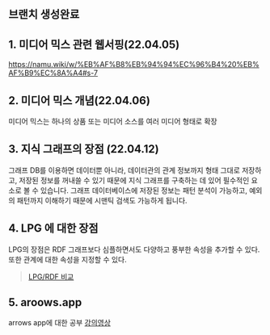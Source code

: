 ## 브랜치 생성완료

## 1. 미디어 믹스 관련 웹서핑(22.04.05)
<https://namu.wiki/w/%EB%AF%B8%EB%94%94%EC%96%B4%20%EB%AF%B9%EC%8A%A4#s-7>

## 2. 미디어 믹스 개념(22.04.06)
미디어 믹스는 하나의 상품 또는 미디어 소스를 여러 미디어 형태로 확장

## 3. 지식 그래프의 장점 (22.04.12)
그래프 DB를 이용하면 데이터뿐 아니라, 데이터관의 관계 정보까지 형태 그대로 저장하고,  저장된 정보를 꺼내쓸 수 있기 때문에 지식 그래프를 구축하는 데 있어 필수적인 요소로 볼 수 있습니다. 그래프 데이터베이스에 저장된 정보는 패턴 분석이 가능하고, 예외의 패턴까지 이해하기 때문에 시맨틱 검색도 가능하게 됩니다.

## 4. LPG 에 대한 장점
LPG의 장점은 RDF 그래프보다 심플하면서도 다양하고 풍부한 속성을 추가할 수 있다. 또한 관계에 대한 속성을 지정할 수 있다.

> [LPG/RDF 비교](https://miro.medium.com/max/1400/1*FAK8MU1sYf6yrVpVmNQDzA.png)


## 5. aroows.app
arrows app에 대한 공부
[강의영상](https://www.youtube.com/watch?v=ZHJ-BrKJ8A4)
